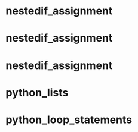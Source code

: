 # nestedif_assignment
# nestedif_assignment
# nestedif_assignment
# python_lists
# python_loop_statements
